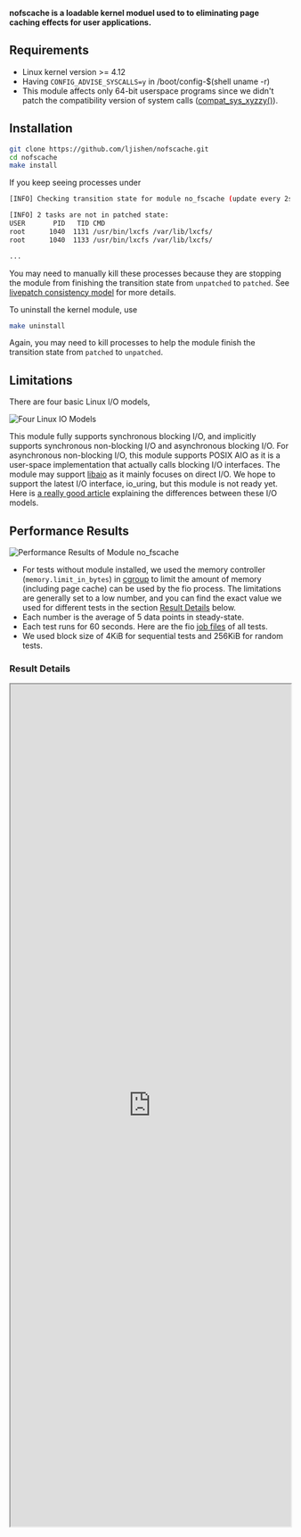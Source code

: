 **nofscache is a loadable kernel moduel used to to eliminating page caching effects for user applications.**

## Requirements

- Linux kernel version >= 4.12
- Having `CONFIG_ADVISE_SYSCALLS=y` in /boot/config-\$(shell uname -r)
- This module affects only 64-bit userspace programs since we didn't patch the compatibility version of system calls ([compat_sys_xyzzy()](https://www.kernel.org/doc/html/latest/process/adding-syscalls.html#compatibility-system-calls-generic)).

## Installation

```bash
git clone https://github.com/ljishen/nofscache.git
cd nofscache
make install
```

If you keep seeing processes under

```bash
[INFO] Checking transition state for module no_fscache (update every 2s)...

[INFO] 2 tasks are not in patched state:
USER       PID   TID CMD
root      1040  1131 /usr/bin/lxcfs /var/lib/lxcfs/
root      1040  1133 /usr/bin/lxcfs /var/lib/lxcfs/

...
```

You may need to manually kill these processes because they are stopping the module from finishing the transition state from `unpatched` to `patched`. See [livepatch consistency model](https://www.kernel.org/doc/Documentation/livepatch/livepatch.txt) for more details.

To uninstall the kernel module, use

```bash
make uninstall
```

Again, you may need to kill processes to help the module finish the transition state from `patched` to `unpatched`.

## Limitations

There are four basic Linux I/O models,

![Four Linux IO Models](https://user-images.githubusercontent.com/468515/70580588-34d34b00-1b69-11ea-93bf-1f33acf78d31.png)

This module fully supports synchronous blocking I/O, and implicitly supports synchronous non-blocking I/O and asynchronous blocking I/O. For asynchronous non-blocking I/O, this module supports POSIX AIO as it is a user-space implementation that actually calls blocking I/O interfaces. The module may support [libaio](https://pagure.io/libaio) as it mainly focuses on direct I/O. We hope to support the latest I/O interface, io_uring, but this module is not ready yet. Here is [a really good article](https://developer.ibm.com/articles/l-async/) explaining the differences between these I/O models.

## Performance Results

![Performance Results of Module no_fscache](https://user-images.githubusercontent.com/468515/70580586-343ab480-1b69-11ea-88a6-4cbbf8b37804.png)

- For tests without module installed, we used the memory controller (`memory.limit_in_bytes`) in [cgroup](https://www.kernel.org/doc/Documentation/cgroup-v1/memory.txt) to limit the amount of memory (including page cache) can be used by the fio process. The limitations are generally set to a low number, and you can find the exact value we used for different tests in the section [Result Details](#result-details) below.
- Each number is the average of 5 data points in steady-state.
- Each test runs for 60 seconds. Here are the fio [job files](https://github.com/ljishen/nofscache/tree/master/tests/fio/jobs) of all tests.
- We used block size of 4KiB for sequential tests and 256KiB for random tests.

### Result Details

<iframe scrolling="no" style="overflow:hidden" width="100%" height="1510px" src="https://docs.google.com/spreadsheets/d/e/2PACX-1vTVNWUu5A_qmFfiO68-wHfQrb7jZeFr4U95_8CPBJhpkT4bxXRmSOSsPgCwfcfvs4LhGzySZ04It9dv/pubhtml?gid=1229428066&amp;single=true&amp;widget=true&amp;headers=false"></iframe>
